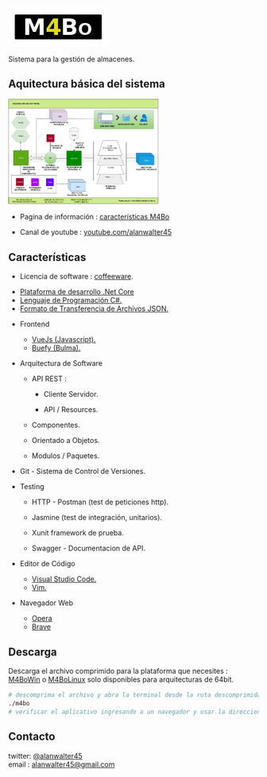 <img src="./assets/logotipo2.png">


Sistema para la gesti&oacute;n de almacenes.

## Aquitectura b&aacute;sica del sistema

<img id="img-arch" width="60%" src="./assets/arquitectura.png"
            alt="imagen de la arquitectura utilizada en el sistema.">

* Pagina de información  : <a href="https://alanwalter45.github.io/M4Bo" target="_blank">caracter&iacute;sticas M4Bo</a>

* Canal de youtube : <a href="https://www.youtube.com/playlist?list=PLCGw6KEqh5zEhAPkQbcocWWxXfl_tbgD-" target="_blank">youtube.com/alanwalter45</a>

## Caracter&iacute;sticas

* Licencia de software : <a href="./LICENSE.md">coffeeware</a>.

*  <a href="https://dotnet.microsoft.com" target="_blank">
                    Plataforma de desarrollo .Net Core
       </a>

*  <a href="https://docs.microsoft.com/en-us/dotnet/csharp/language-reference/" target="_blank">
                    Lenguaje de Programaci&oacute;n C#.
       </a>

*  <a href="https://www.json.org/" target="_blank">
                    Formato de Transferencia de Archivos JSON.
       </a>

* Frontend

    * <a href="https://vuejs.org/" target="_blank">
                            VueJs (Javascript).
          </a>

    * <a href="https://buefy.org/" target="_blank">
                            Buefy (Bulma).
          </a>

* Arquitectura de Software

    * API REST :

        * Cliente Servidor.

        * API / Resources.

    * Componentes.

    * Orientado a Objetos.

    * Modulos / Paquetes.

* Git - Sistema de Control de Versiones.

* Testing

    *  HTTP - Postman (test de peticiones http).

    *  Jasmine (test de integraci&oacute;n, unitarios).

    *  Xunit framework de prueba.

    *  Swagger - Documentacion de API.

*  Editor de C&oacute;digo

    * <a href="https://code.visualstudio.com" target="_blank">
                            Visual Studio Code.</a>
    * <a href="https://www.vim.org" target="_blank">
                            Vim.
          </a>

* Navegador Web
        
    * <a href="https://www.opera.com/" target="_blank">
                            Opera
          </a>

    * <a href="https://www.brave.com" target="_blank">
                            Brave
          </a>

## Descarga

Descarga el archivo comprimido para la plataforma que necesites : <a href="src/M4Bo.zip" download>M4BoWin</a> o <a href="src/M4Bo.zip" download>M4BoLinux</a> solo disponibles para arquitecturas de 64bit.



```sh
# descomprima el archivo y abra la terminal desde la ruta descomprimida y ejecute M4Bo
./m4bo
# verificar el aplicativo ingresando a un navegador y usar la direccion http://localhost:5000
```

## Contacto
twitter: <a href="https://twitter.com/alanwalter45" target="_blank">@alanwalter45</a>
<br>
email : alanwalter45@gmail.com
